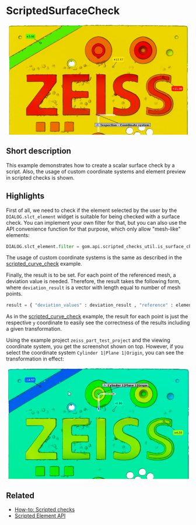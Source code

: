 # ScriptedSurfaceCheck

![Scripted surface check](scripted_surface_check.jpg)

## Short description

This example demonstrates how to create a scalar surface check by a script. Also, the usage of custom coordinate systems and element preview in scripted checks is shown.

## Highlights

First of all, we need to check if the element selected by the user by the `DIALOG.slct_element` widget is suitable for being checked with a surface check. You can implement your own filter for that, but you can also use the API convenience function for that purpose, which only allow "mesh-like" elements:

```python
DIALOG.slct_element.filter = gom.api.scripted_checks_util.is_surface_checkable
```

The usage of custom coordinate systems is the same as described in the [scripted_curve_check](scripted_curve_check.md) example.

Finally, the result is to be set. For each point of the referenced mesh, a deviation value is needed. Therefore, the result takes the following form, where `deviation_result` is a vector with length equal to number of mesh points.

```python
result = { "deviation_values" : deviation_result , "reference" : element }
```

As in the [scripted_curve_check](scripted_curve_check.md) example, the result for each point is just the respective `y` coordinate to easily see the correctness of the results including a given transformation.

Using the example project `zeiss_part_test_project` and the viewing coordinate system, you get the screenshot shown on top. However, if you select the coordinate system `Cylinder 1|Plane 1|Origin`, you can see the transformation in effect:

![](scripted_surface_check_cs.jpg)


## Related

* [How-to: Scripted checks](https://zeissiqs.github.io/zeiss-inspect-addon-api/2025/howtos/scripted_elements/scripted_checks.md)
* [Scripted Element API](https://zeissiqs.github.io/zeiss-inspect-addon-api/2025/python_api/scripted_elements_api.md)